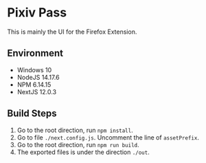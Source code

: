 # Pixiv Pass

This is mainly the UI for the Firefox Extension.

## Environment

- Windows 10
- NodeJS 14.17.6
- NPM 6.14.15
- NextJS 12.0.3

## Build Steps

1. Go to the root direction, run `npm install`.
2. Go to file `./next.config.js`. Uncomment the line of `assetPrefix`.
3. Go to the root direction, run `npm run build`.
4. The exported files is under the direction `./out`.
